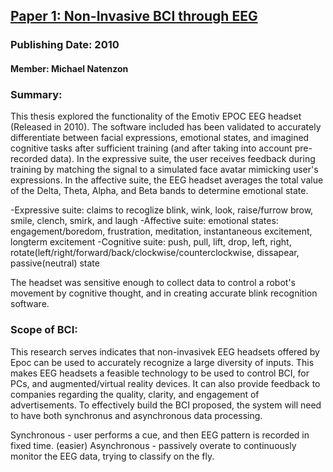 ## [Paper 1: Non-Invasive BCI through EEG](https://www.bc.edu/content/dam/files/schools/cas_sites/cs/local/bach/2010/10DanSzafir.pdf)
### Publishing Date: 2010
#### Member: Michael Natenzon

### Summary:
This thesis explored the functionality of the Emotiv EPOC EEG headset (Released in 2010). The software included has been validated to accurately differentiate 
between facial expressions, emotional states, and imagined cognitive tasks after sufficient training (and after taking into account pre-recorded data). In the
expressive suite, the user receives feedback during training by matching the signal to a simulated face avatar mimicking user's expressions. In the affective suite, the 
EEG headset averages the total value of the Delta, Theta, Alpha, and Beta bands to determine emotional state.

-Expressive suite: claims to recoglize blink, wink, look, raise/furrow brow, smile, clench, smirk, and laugh
-Affective suite: emotional states: engagement/boredom, frustration, meditation, instantaneous excitement, longterm excitement 
-Cognitive suite: push, pull, lift, drop, left, right, rotate(left/right/forward/back/clockwise/counterclockwise, dissapear, passive(neutral) state

The headset was sensitive enough to  collect data to control a robot's movement by cognitive thought, and in creating accurate blink recognition software.

### Scope of BCI:
This research serves indicates that non-invasivek EEG headsets offered by Epoc can be used to accurately recognize a large diversity of inputs. This makes EEG headsets
a feasible technology to be used to control BCI, for PCs, and augmented/virtual reality devices. It can also provide feedback to companies regarding the quality, clarity,
and engagement of advertisements. 
To effectively build the BCI proposed, the system will need to have both synchronus and asynchronous data processing.

Synchronous - user performs a cue, and then EEG pattern is recorded in fixed time. (easier)
Asynchronous - passively overate to continuously monitor the EEG data, trying to classify on the fly.
